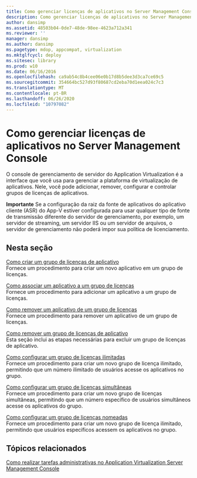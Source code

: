 ```yaml
---
title: Como gerenciar licenças de aplicativos no Server Management Console
description: Como gerenciar licenças de aplicativos no Server Management Console
author: dansimp
ms.assetid: 48503b04-0de7-48de-98ee-4623a712a341
ms.reviewer: ''
manager: dansimp
ms.author: dansimp
ms.pagetype: mdop, appcompat, virtualization
ms.mktglfcycl: deploy
ms.sitesec: library
ms.prod: w10
ms.date: 06/16/2016
ms.openlocfilehash: ca9ab54c8b4cee06e0b17d8b5dee3d3ca7ce69c5
ms.sourcegitcommit: 354664bc527d93f80687cd2eba70d1eea024c7c3
ms.translationtype: MT
ms.contentlocale: pt-BR
ms.lasthandoff: 06/26/2020
ms.locfileid: "10797082"
---
```

# Como gerenciar licenças de aplicativos no Server Management Console


O console de gerenciamento de servidor do Application Virtualization é a interface que você usa para gerenciar a plataforma de virtualização de aplicativos. Nele, você pode adicionar, remover, configurar e controlar grupos de licenças de aplicativos.

**Importante**  Se a configuração da raiz da fonte de aplicativos do aplicativo cliente (ASR) do App-V estiver configurada para usar qualquer tipo de fonte de transmissão diferente do servidor de gerenciamento, por exemplo, um servidor de streaming, um servidor IIS ou um servidor de arquivos, o servidor de gerenciamento não poderá impor sua política de licenciamento.

 

## Nesta seção


<a href="" id="how-to-create-an-application-license-group"></a>[Como criar um grupo de licenças de aplicativo](how-to-create-an-application-license-group.md)  
Fornece um procedimento para criar um novo aplicativo em um grupo de licenças.

<a href="" id="how-to-associate-an-application-with-a-license-group"></a>[Como associar um aplicativo a um grupo de licenças](how-to-associate-an-application-with-a-license-group.md)  
Fornece um procedimento para adicionar um aplicativo a um grupo de licenças.

<a href="" id="how-to-remove-an-application-from-a-license-group"></a>[Como remover um aplicativo de um grupo de licenças](how-to-remove-an-application-from-a-license-group.md)  
Fornece um procedimento para remover um aplicativo de um grupo de licenças.

<a href="" id="how-to-remove-an-application-license-group"></a>[Como remover um grupo de licenças de aplicativo](how-to-remove-an-application-license-group.md)  
Esta seção inclui as etapas necessárias para excluir um grupo de licenças de aplicativo.

<a href="" id="how-to-set-up-an-unlimited-license-group"></a>[Como configurar um grupo de licenças ilimitadas](how-to-set-up-an-unlimited-license-group.md)  
Fornece um procedimento para criar um novo grupo de licença ilimitado, permitindo que um número ilimitado de usuários acesse os aplicativos no grupo.

<a href="" id="how-to-set-up-a-concurrent-license-group"></a>[Como configurar um grupo de licenças simultâneas](how-to-set-up-a-concurrent-license-group.md)  
Fornece um procedimento para criar um novo grupo de licenças simultâneas, permitindo que um número específico de usuários simultâneos acesse os aplicativos do grupo.

<a href="" id="how-to-set-up-a-named-license-group"></a>[Como configurar um grupo de licenças nomeadas](how-to-set-up-a-named-license-group.md)  
Fornece um procedimento para criar um novo grupo de licença ilimitado, permitindo que usuários específicos acessem os aplicativos no grupo.

## Tópicos relacionados


[Como realizar tarefas administrativas no Application Virtualization Server Management Console](how-to-perform-administrative-tasks-in-the-application-virtualization-server-management-console.md)

 

 






